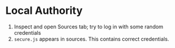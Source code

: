 # Local Authority

1. Inspect and open Sources tab; try to log in with some random credentials
2. `secure.js` appears in sources. This contains correct credentials.
